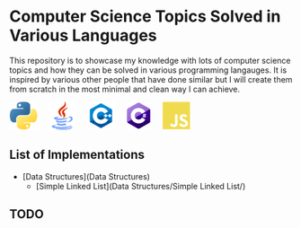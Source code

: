 # Computer Science Topics Solved in Various Languages
This repository is to showcase my knowledge with lots of computer science topics and how they can be solved in various programming langauges. It is inspired by various other people that have done similar but I will create them from scratch in the most minimal and clean way I can achieve.

<p align="left">
    <img height="50" src="Images/python-logo.png" alt="python" style="margin-right: 15px">
    <img height="50" src="Images/java-logo.png" alt="go" style="margin-right: 15px"/>
    <img height="50" src="Images/c++-logo.png" alt="python" style="margin-right: 15px"/>
    <img height="50" src="Images/c-sharp-logo.png" alt="python" style="margin-right: 15px"/>
    <img height="50" src="Images/javascript-logo.png" alt="python" style="margin-right: 15px"/>
</p>

## List of Implementations
- [Data Structures](Data Structures)
    - [Simple Linked List](Data Structures/Simple Linked List/)

## TODO